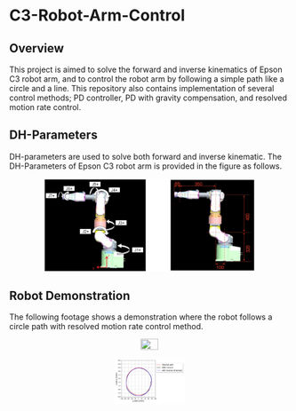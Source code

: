 # C3-Robot-Arm-Control
## Overview
This project is aimed to solve the forward and inverse kinematics of Epson C3 robot arm, and to control the robot arm by following a simple path like a circle and a line. This repository also contains implementation of several control methods; PD controller, PD with gravity compensation, and resolved motion rate control. 

## DH-Parameters
DH-parameters are used to solve both forward and inverse kinematic. The DH-Parameters of Epson C3 robot arm is provided in the figure as follows.
<p align="center">
  <img width=75% height=75% src="https://github.com/AdamPurnomo/C3-Robot-Arm-Control/blob/main/Images/robot.PNG?raw=true">
</p>

## Robot Demonstration
The following footage shows a demonstration where the robot follows a circle path with resolved motion rate control method.
<p align="center">
  <img width=25% height=25% src="https://github.com/AdamPurnomo/C3-Robot-Arm-Control/blob/main/Images/demo.gif?raw=true">
</p>

<p align="center">
  <img width=25% height=25% src="https://github.com/AdamPurnomo/C3-Robot-Arm-Control/blob/main/Images/circle.PNG?raw=true">
</p>

